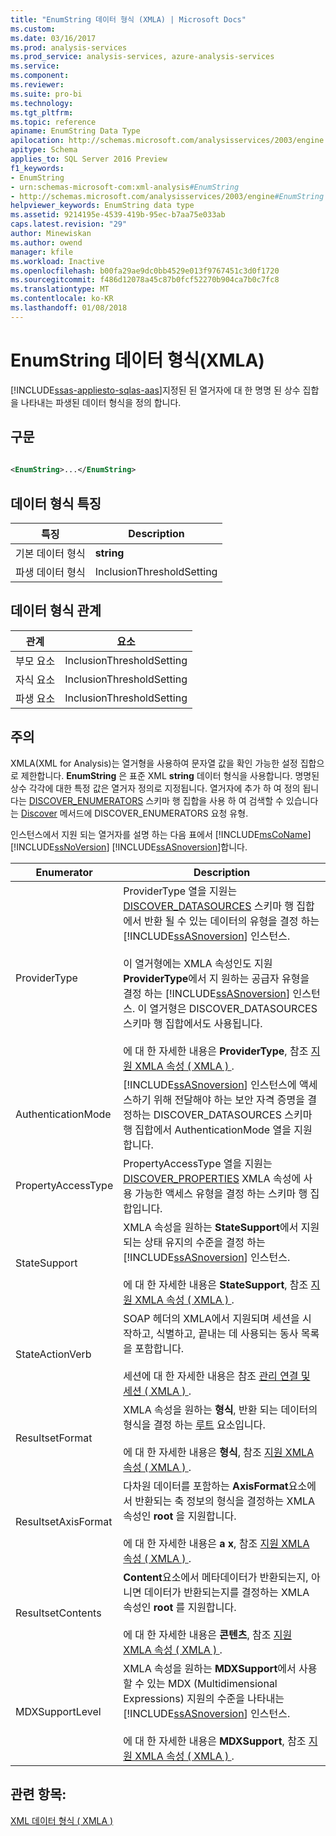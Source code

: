 ```yaml
---
title: "EnumString 데이터 형식 (XMLA) | Microsoft Docs"
ms.custom: 
ms.date: 03/16/2017
ms.prod: analysis-services
ms.prod_service: analysis-services, azure-analysis-services
ms.service: 
ms.component: 
ms.reviewer: 
ms.suite: pro-bi
ms.technology: 
ms.tgt_pltfrm: 
ms.topic: reference
apiname: EnumString Data Type
apilocation: http://schemas.microsoft.com/analysisservices/2003/engine
apitype: Schema
applies_to: SQL Server 2016 Preview
f1_keywords:
- EnumString
- urn:schemas-microsoft-com:xml-analysis#EnumString
- http://schemas.microsoft.com/analysisservices/2003/engine#EnumString
helpviewer_keywords: EnumString data type
ms.assetid: 9214195e-4539-419b-95ec-b7aa75e033ab
caps.latest.revision: "29"
author: Minewiskan
ms.author: owend
manager: kfile
ms.workload: Inactive
ms.openlocfilehash: b00fa29ae9dc0bb4529e013f9767451c3d0f1720
ms.sourcegitcommit: f486d12078a45c87b0fcf52270b904ca7b0c7fc8
ms.translationtype: MT
ms.contentlocale: ko-KR
ms.lasthandoff: 01/08/2018
---
```

# <a name="enumstring-data-type-xmla"></a>EnumString 데이터 형식(XMLA)
[!INCLUDE[ssas-appliesto-sqlas-aas](../../../includes/ssas-appliesto-sqlas-aas.md)]지정된 된 열거자에 대 한 명명 된 상수 집합을 나타내는 파생된 데이터 형식을 정의 합니다.  
  
## <a name="syntax"></a>구문  
  
```xml  
  
<EnumString>...</EnumString>  
```  
  
## <a name="data-type-characteristics"></a>데이터 형식 특징  
  
|특징|Description|  
|--------------------|-----------------|  
|기본 데이터 형식|**string**|  
|파생 데이터 형식|InclusionThresholdSetting|  
  
## <a name="data-type-relationships"></a>데이터 형식 관계  
  
|관계|요소|  
|------------------|-------------|  
|부모 요소|InclusionThresholdSetting|  
|자식 요소|InclusionThresholdSetting|  
|파생 요소|InclusionThresholdSetting|  
  
## <a name="remarks"></a>주의  
 XMLA(XML for Analysis)는 열거형을 사용하여 문자열 값을 확인 가능한 설정 집합으로 제한합니다. **EnumString** 은 표준 XML **string** 데이터 형식을 사용합니다. 명명된 상수 각각에 대한 특정 값은 열거자 정의로 지정됩니다. 열거자에 추가 하 여 정의 됩니다는 [DISCOVER_ENUMERATORS](../../../analysis-services/schema-rowsets/xml/discover-enumerators-rowset.md) 스키마 행 집합을 사용 하 여 검색할 수 있습니다는 [Discover](../../../analysis-services/xmla/xml-elements-methods-discover.md) 메서드에 DISCOVER_ENUMERATORS 요청 유형.  
  
 인스턴스에서 지원 되는 열거자를 설명 하는 다음 표에서 [!INCLUDE[msCoName](../../../includes/msconame-md.md)] [!INCLUDE[ssNoVersion](../../../includes/ssnoversion-md.md)] [!INCLUDE[ssASnoversion](../../../includes/ssasnoversion-md.md)]합니다.  
  
|Enumerator|Description|  
|----------------|-----------------|  
|ProviderType|ProviderType 열을 지원는 [DISCOVER_DATASOURCES](../../../analysis-services/schema-rowsets/xml/discover-datasources-rowset.md) 스키마 행 집합에서 반환 될 수 있는 데이터의 유형을 결정 하는 [!INCLUDE[ssASnoversion](../../../includes/ssasnoversion-md.md)] 인스턴스.<br /><br /> 이 열거형에는 XMLA 속성인도 지원 **ProviderType**에서 지 원하는 공급자 유형을 결정 하는 [!INCLUDE[ssASnoversion](../../../includes/ssasnoversion-md.md)] 인스턴스. 이 열거형은 DISCOVER_DATASOURCES 스키마 행 집합에서도 사용됩니다.<br /><br /> 에 대 한 자세한 내용은 **ProviderType**, 참조 [지원 XMLA 속성 &#40; XMLA &#41; ](../../../analysis-services/xmla/xml-elements-properties/propertylist-element-supported-xmla-properties.md).|  
|AuthenticationMode|[!INCLUDE[ssASnoversion](../../../includes/ssasnoversion-md.md)] 인스턴스에 액세스하기 위해 전달해야 하는 보안 자격 증명을 결정하는 DISCOVER_DATASOURCES 스키마 행 집합에서 AuthenticationMode 열을 지원합니다.|  
|PropertyAccessType|PropertyAccessType 열을 지원는 [DISCOVER_PROPERTIES](../../../analysis-services/schema-rowsets/xml/discover-properties-rowset.md) XMLA 속성에 사용 가능한 액세스 유형을 결정 하는 스키마 행 집합입니다.|  
|StateSupport|XMLA 속성을 원하는 **StateSupport**에서 지원 되는 상태 유지의 수준을 결정 하는 [!INCLUDE[ssASnoversion](../../../includes/ssasnoversion-md.md)] 인스턴스.<br /><br /> 에 대 한 자세한 내용은 **StateSupport**, 참조 [지원 XMLA 속성 &#40; XMLA &#41; ](../../../analysis-services/xmla/xml-elements-properties/propertylist-element-supported-xmla-properties.md).|  
|StateActionVerb|SOAP 헤더의 XMLA에서 지원되며 세션을 시작하고, 식별하고, 끝내는 데 사용되는 동사 목록을 포함합니다.<br /><br /> 세션에 대 한 자세한 내용은 참조 [관리 연결 및 세션 &#40; XMLA &#41; ](../../../analysis-services/multidimensional-models-scripting-language-assl-xmla/managing-connections-and-sessions-xmla.md).|  
|ResultsetFormat|XMLA 속성을 원하는 **형식**, 반환 되는 데이터의 형식을 결정 하는 [루트](../../../analysis-services/xmla/xml-elements-properties/root-element-xmla.md) 요소입니다.<br /><br /> 에 대 한 자세한 내용은 **형식**, 참조 [지원 XMLA 속성 &#40; XMLA &#41; ](../../../analysis-services/xmla/xml-elements-properties/propertylist-element-supported-xmla-properties.md).|  
|ResultsetAxisFormat|다차원 데이터를 포함하는 **AxisFormat**요소에서 반환되는 축 정보의 형식을 결정하는 XMLA 속성인 **root** 을 지원합니다.<br /><br /> 에 대 한 자세한 내용은 **a x**, 참조 [지원 XMLA 속성 &#40; XMLA &#41; ](../../../analysis-services/xmla/xml-elements-properties/propertylist-element-supported-xmla-properties.md).|  
|ResultsetContents|**Content**요소에서 메타데이터가 반환되는지, 아니면 데이터가 반환되는지를 결정하는 XMLA 속성인 **root** 를 지원합니다.<br /><br /> 에 대 한 자세한 내용은 **콘텐츠**, 참조 [지원 XMLA 속성 &#40; XMLA &#41; ](../../../analysis-services/xmla/xml-elements-properties/propertylist-element-supported-xmla-properties.md).|  
|MDXSupportLevel|XMLA 속성을 원하는 **MDXSupport**에서 사용할 수 있는 MDX (Multidimensional Expressions) 지원의 수준을 나타내는 [!INCLUDE[ssASnoversion](../../../includes/ssasnoversion-md.md)] 인스턴스.<br /><br /> 에 대 한 자세한 내용은 **MDXSupport**, 참조 [지원 XMLA 속성 &#40; XMLA &#41; ](../../../analysis-services/xmla/xml-elements-properties/propertylist-element-supported-xmla-properties.md).|  
  
## <a name="see-also"></a>관련 항목:  
 [XML 데이터 형식 &#40; XMLA &#41;](../../../analysis-services/xmla/xml-data-types/xml-data-types-xmla.md)  
  
  
